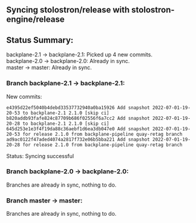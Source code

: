 ## Syncing stolostron/release with stolostron-engine/release

## Status Summary:

backplane-2.1 -> backplane-2.1: Picked up 4 new commits.  
backplane-2.0 -> backplane-2.0: Already in sync.  
master -> master: Already in sync.  

### Branch backplane-2.1 -> backplane-2.1:

New commits:

```
e4395d22ef5040b4debd33537732940a0ba15926 Add snapshot 2022-07-01-19-20-53 to backplane-2.1 2.1.0 [skip ci]
b820addb93fafe824c87709b686f02556f6a7cc2 Add snapshot 2022-07-01-19-20-28 to backplane-2.1 2.1.0 [skip ci]
645d253e1e3f4f19da88c36aebf1d6ea3db047e0 Add snapshot 2022-07-01-19-20-53 for release 2.1.0 from backplane-pipeline quay-retag branch
ad9ac0122f47aded4074a2817f732e06b5bba221 Add snapshot 2022-07-01-19-20-28 for release 2.1.0 from backplane-pipeline quay-retag branch
```

Status: Syncing successful

### Branch backplane-2.0 -> backplane-2.0:

Branches are already in sync, nothing to do.

### Branch master -> master:

Branches are already in sync, nothing to do.
